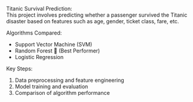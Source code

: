 Titanic Survival Prediction:  
This project involves predicting whether a passenger survived the Titanic disaster based on features such as age, gender, ticket class, fare, etc.  

 Algorithms Compared:  
- Support Vector Machine (SVM)  
- Random Forest 🌟 (Best Performer)  
- Logistic Regression  

Key Steps:  
1. Data preprocessing and feature engineering  
2. Model training and evaluation  
3. Comparison of algorithm performance 
